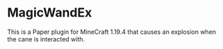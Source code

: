 # MagicWandEx
This is a Paper plugin for MineCraft 1.19.4 that causes an explosion when the cane is interacted with.
